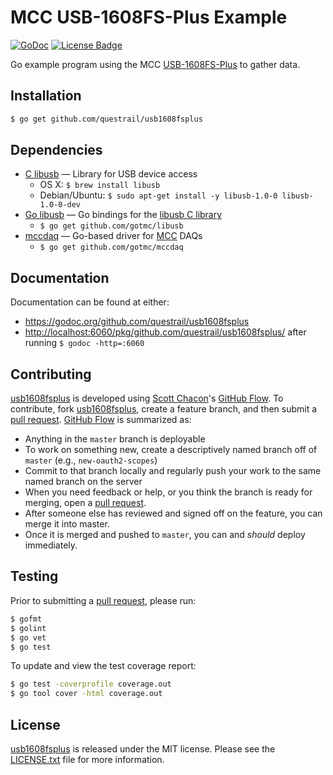 # MCC USB-1608FS-Plus Example

[![GoDoc][godoc image]][godoc link]
[![License Badge][license image]][LICENSE.txt]

Go example program using the MCC [USB-1608FS-Plus][] to gather data.

## Installation

```bash
$ go get github.com/questrail/usb1608fsplus
```

## Dependencies

- [C libusb][libusb-c] — Library for USB device access
  - OS X: `$ brew install libusb`
  - Debian/Ubuntu: `$ sudo apt-get install -y libusb-1.0-0 libusb-1.0-0-dev`
- [Go libusb][libusb] — Go bindings for the [libusb C library][libusb-c]
  - `$ go get github.com/gotmc/libusb`
- [mccdaq][] — Go-based driver for [MCC][] DAQs
  - `$ go get github.com/gotmc/mccdaq`

## Documentation

Documentation can be found at either:

- <https://godoc.org/github.com/questrail/usb1608fsplus>
- <http://localhost:6060/pkg/github.com/questrail/usb1608fsplus/> after running `$
  godoc -http=:6060`

## Contributing

[usb1608fsplus][] is developed using [Scott Chacon][]'s [GitHub Flow][].
To contribute, fork [usb1608fsplus][], create a feature branch, and then
submit a [pull request][].  [GitHub Flow][] is summarized as:

- Anything in the `master` branch is deployable
- To work on something new, create a descriptively named branch off of
  `master` (e.g., `new-oauth2-scopes`)
- Commit to that branch locally and regularly push your work to the same
  named branch on the server
- When you need feedback or help, or you think the branch is ready for
  merging, open a [pull request][].
- After someone else has reviewed and signed off on the feature, you can
  merge it into master.
- Once it is merged and pushed to `master`, you can and *should* deploy
  immediately.

## Testing

Prior to submitting a [pull request][], please run:

```bash
$ gofmt
$ golint
$ go vet
$ go test
```

To update and view the test coverage report:

```bash
$ go test -coverprofile coverage.out
$ go tool cover -html coverage.out
```

## License

[usb1608fsplus][] is released under the MIT license.  Please see the
[LICENSE.txt][] file for more information.

[GitHub Flow]: http://scottchacon.com/2011/08/31/github-flow.html
[godoc image]: https://godoc.org/github.com/gotmc/mccdaq?status.svg
[godoc link]: https://godoc.org/github.com/gotmc/mccdaq
[jasper]: https://textiles.ncsu.edu/blog/team/warren-jasper/
[libusb]: https://github.com/gotmc/libusb
[libusb-c]: http://libusb.info
[LICENSE.txt]: https://github.com/questrail/usb1608fsplus/blob/master/LICENSE.txt
[license image]: https://img.shields.io/badge/license-MIT-blue.svg
[mcc]: http://www.mccdaq.com
[mccdaq]: https://github.com/gotmc/mccdaq
[mcc-linux]: http://www.mccdaq.com/daq-software/Linux-Support.aspx
[pull request]: https://help.github.com/articles/using-pull-requests
[Scott Chacon]: http://scottchacon.com/about.html
[usb-1608fs-plus]: http://www.mccdaq.com/usb-data-acquisition/USB-1608FS-Plus.aspx
[usb1608fsplus]: https://github.com/questrail/usb1608fsplus
